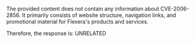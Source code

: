 The provided content does not contain any information about CVE-2006-2856. It primarily consists of website structure, navigation links, and promotional material for Flexera's products and services.

Therefore, the response is: UNRELATED